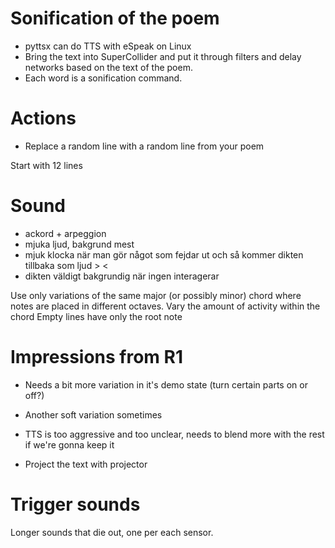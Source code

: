 # Sonification of the poem

- pyttsx can do TTS with eSpeak on Linux
- Bring the text into SuperCollider and put it through filters and delay networks based on the text of the poem.
- Each word is a sonification command.



# Actions

- Replace a random line with a random line from your poem

Start with 12 lines


# Sound

- ackord + arpeggion
- mjuka ljud, bakgrund mest
- mjuk klocka när man gör något som fejdar ut och så kommer dikten tillbaka som ljud > <
- dikten väldigt bakgrundig när ingen interagerar




Use only variations of the same major (or possibly minor) chord where notes are placed in different octaves.
Vary the amount of activity within the chord
Empty lines have only the root note


# Impressions from R1

- Needs a bit more variation in it's demo state (turn certain parts on or off?)
- Another soft variation sometimes
- TTS is too aggressive and too unclear, needs to blend more with the rest if we're gonna keep it

- Project the text with projector


# Trigger sounds

Longer sounds that die out, one per each sensor.